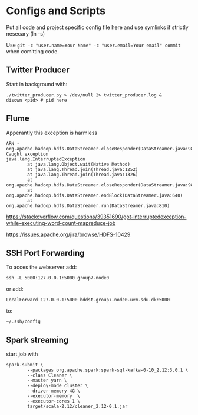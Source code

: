# Configs and Scripts

Put all code and project specific config file here and use symlinks if strictly nesecary (ln -s) 

Use `git -c "user.name=Your Name" -c "user.email=Your email" commit` when comitting code.

## Twitter Producer

Start in background with:

```
./twitter_producer.py > /dev/null 2> twitter_producer.log &
disown <pid> # pid here
```

## Flume

Apperantly this exception is harmless

```
ARN - org.apache.hadoop.hdfs.DataStreamer.closeResponder(DataStreamer.java:988)] Caught exception
java.lang.InterruptedException
        at java.lang.Object.wait(Native Method)
        at java.lang.Thread.join(Thread.java:1252)
        at java.lang.Thread.join(Thread.java:1326)
        at org.apache.hadoop.hdfs.DataStreamer.closeResponder(DataStreamer.java:986)
        at org.apache.hadoop.hdfs.DataStreamer.endBlock(DataStreamer.java:640)
        at org.apache.hadoop.hdfs.DataStreamer.run(DataStreamer.java:810)
```
https://stackoverflow.com/questions/39351690/got-interruptedexception-while-executing-word-count-mapreduce-job

https://issues.apache.org/jira/browse/HDFS-10429

## SSH Port Forwarding

To acces the webserver add:

`ssh -L 5000:127.0.0.1:5000 group7-node0`

or add:

`LocalForward 127.0.0.1:5000 bddst-group7-node0.uvm.sdu.dk:5000`

to:

`~/.ssh/config`

## Spark streaming

start job with

```
spark-submit \
        --packages org.apache.spark:spark-sql-kafka-0-10_2.12:3.0.1 \
        --class Cleaner \
        --master yarn \
        --deploy-mode cluster \
        --driver-memory 4G \
        --executor-memory  \
        --executor-cores 1 \
        target/scala-2.12/cleaner_2.12-0.1.jar
```